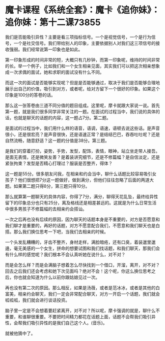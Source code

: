 # 魔卡课程《系统全套》：魔卡《追你妹》：追你妹：第十二课73855

我们是否能吸引异性？主要是看三项指标信号。一个是视觉信号，一个是行为信号，一个是社交信号。我们带给别人的印象，主要依据别人对我们这三项信号的接收强弱。我们经常说第一印象也是如此。

第一印象形成的时间非常的短，大概只有几秒钟，而第一印象呢，维持的时间非常的长。举一个例子，比如我们和一个女生相亲见面，其实我们可以把这次相亲想象成一次求偶的面试，她和求职的面试没有什么不同。

而这一次的面试是否能够实现呢？但是是否能够通过，取决于我们是否能够合理地展示出自己的价值，吸引到对方，或者呢，给对方留下一个很好的印象。如果这个印象是100分的答卷的话。

那么这一张答卷由三道不同分值的题目组成。这里呢，摩卡就跟大家说一说。首先第一题，就是我们很多同学非常关注的一题。在面试的过程当中，我们说的具体的话，也就是聊天的话题的内容，这一题占7分。第二题。

是面试的过程当中，我们用什么样的语音，语调，语速，语顿去说这些话。是声音很小，还是很宏亮？是声音很快，还是语速正常？是结结巴巴，吞吞吐吐呢？还是自然流畅，随意舒适？这一题的分值是38分。第三题。

是我们的穿着打扮，姿势，手势，发型，配饰，表情，眼神，站立坐走带人接吾。是面无表情，还是微笑友善？是着装讲究细节，还是不修篇幅？是自信淡定，还是紧张拘束？发型是否精心打理过？服装是否整齐，得体？

这一题是55分。很多朋友问我，在相亲和约会当中，聊什么话题比较容易吸引女孩子？他们很想把7分这一题做好，做到满分，但他们往往忽略了后面的两道大题。如果第二题只得8分，第三题只得10分。

那么就算第一题聊天的具体内容，你得了7分，满分，聊得天花乱坠，最终给异性留下的印象总分也只有25分，离及格线还是相差甚远的。这就是为什么日常生活中很多男孩子不修篇幅的去相亲约会搭讪。

一次之后再也没有后续的原因，因为聊天的话题本身是不重要的，对方是否愿意和我们聊才是重要的，再好的话题，对方不愿意配合我们，不愿意和我们聊天也是白搭。那么我们换位思考一下吧，当我们去相亲的时候。

一个头发乱糟糟的，牙齿不整齐，身材走样，满脸暗疮，还有口臭，着装邋里邋遢，毫无美感的一个女生，拼命的想要试图和我们找话题，和我们聊天，那我们会有什么样的感觉呢？我们根本不会认真听她在说什么，对不对？

而是会怎么样？而是会满脑子想着怎么尽快找到一个借口，开溜，离开，对不对？回去之后我们还会考虑和她下次见面吗？绝对不会！这个呢，你这么换位思考之后，你也就会知道为什么以前你跟姑娘见过一次。

再也没有第二次的原因。那么相反，如果是汤薇，或者是范冰冰，或者是其他的白富美，相亲约会聊天，我们一定会非常配合聊天，对方一开启一个话题，我们就会呱呱呱，我们就会进行谈话投资。

脑子里一定是不会想着要赶紧离开，对不对？所以呢，摩卡强调的就是，聊什么不重要，和谁聊很重要。不要把时间精力都花在话题上面，话题不会帮我们吸引异性，会帮我们吸引异性的是我们自己这个人。(音乐)。

就被他猜中了。